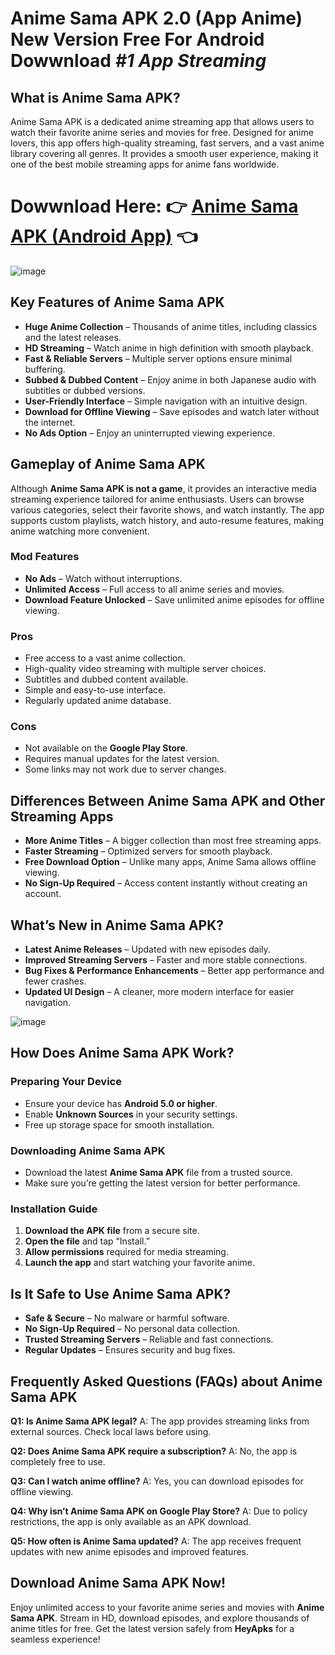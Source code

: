 # Anime Sama APK 2.0 (App Anime) New Version Free For Android Dowwnload _#1 App Streaming_

## What is Anime Sama APK?

Anime Sama APK is a dedicated anime streaming app that allows users to watch their favorite anime series and movies for free. Designed for anime lovers, this app offers high-quality streaming, fast servers, and a vast anime library covering all genres. It provides a smooth user experience, making it one of the best mobile streaming apps for anime fans worldwide.

# Dowwnload Here: 👉 [Anime Sama APK (Android App)](https://heyapks.com/) 👈

![image](https://github.com/user-attachments/assets/8e8824dd-b754-4127-98bd-6c0527971176)

## Key Features of Anime Sama APK

- **Huge Anime Collection** – Thousands of anime titles, including classics and the latest releases.
- **HD Streaming** – Watch anime in high definition with smooth playback.
- **Fast & Reliable Servers** – Multiple server options ensure minimal buffering.
- **Subbed & Dubbed Content** – Enjoy anime in both Japanese audio with subtitles or dubbed versions.
- **User-Friendly Interface** – Simple navigation with an intuitive design.
- **Download for Offline Viewing** – Save episodes and watch later without the internet.
- **No Ads Option** – Enjoy an uninterrupted viewing experience.

## Gameplay of Anime Sama APK

Although **Anime Sama APK is not a game**, it provides an interactive media streaming experience tailored for anime enthusiasts. Users can browse various categories, select their favorite shows, and watch instantly. The app supports custom playlists, watch history, and auto-resume features, making anime watching more convenient.

### Mod Features
- **No Ads** – Watch without interruptions.
- **Unlimited Access** – Full access to all anime series and movies.
- **Download Feature Unlocked** – Save unlimited anime episodes for offline viewing.

### Pros
- Free access to a vast anime collection.
- High-quality video streaming with multiple server choices.
- Subtitles and dubbed content available.
- Simple and easy-to-use interface.
- Regularly updated anime database.

### Cons
- Not available on the **Google Play Store**.
- Requires manual updates for the latest version.
- Some links may not work due to server changes.

## Differences Between Anime Sama APK and Other Streaming Apps

- **More Anime Titles** – A bigger collection than most free streaming apps.
- **Faster Streaming** – Optimized servers for smooth playback.
- **Free Download Option** – Unlike many apps, Anime Sama allows offline viewing.
- **No Sign-Up Required** – Access content instantly without creating an account.

## What’s New in Anime Sama APK?

- **Latest Anime Releases** – Updated with new episodes daily.
- **Improved Streaming Servers** – Faster and more stable connections.
- **Bug Fixes & Performance Enhancements** – Better app performance and fewer crashes.
- **Updated UI Design** – A cleaner, more modern interface for easier navigation.

![image](https://github.com/user-attachments/assets/41913441-49dc-43d4-b78e-527aac500c64)

## How Does Anime Sama APK Work?

### Preparing Your Device
- Ensure your device has **Android 5.0 or higher**.
- Enable **Unknown Sources** in your security settings.
- Free up storage space for smooth installation.

### Downloading Anime Sama APK
- Download the latest **Anime Sama APK** file from a trusted source.
- Make sure you’re getting the latest version for better performance.

### Installation Guide
1. **Download the APK file** from a secure site.
2. **Open the file** and tap “Install.”
3. **Allow permissions** required for media streaming.
4. **Launch the app** and start watching your favorite anime.

## Is It Safe to Use Anime Sama APK?

- **Safe & Secure** – No malware or harmful software.
- **No Sign-Up Required** – No personal data collection.
- **Trusted Streaming Servers** – Reliable and fast connections.
- **Regular Updates** – Ensures security and bug fixes.

## Frequently Asked Questions (FAQs) about Anime Sama APK

**Q1: Is Anime Sama APK legal?**
A: The app provides streaming links from external sources. Check local laws before using.

**Q2: Does Anime Sama APK require a subscription?**
A: No, the app is completely free to use.

**Q3: Can I watch anime offline?**
A: Yes, you can download episodes for offline viewing.

**Q4: Why isn’t Anime Sama APK on Google Play Store?**
A: Due to policy restrictions, the app is only available as an APK download.

**Q5: How often is Anime Sama updated?**
A: The app receives frequent updates with new anime episodes and improved features.

## Download Anime Sama APK Now!

Enjoy unlimited access to your favorite anime series and movies with **Anime Sama APK**. Stream in HD, download episodes, and explore thousands of anime titles for free. Get the latest version safely from **HeyApks** for a seamless experience!
